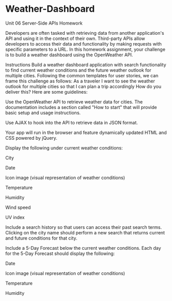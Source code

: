 # Weather-Dashboard
Unit 06 Server-Side APIs Homework

Developers are often tasked with retrieving data from another application's API and using it in the context of their own. Third-party APIs allow developers to access their data and functionality by making requests with specific parameters to a URL. In this homework assignment, your challenge is to build a weather dashboard using the OpenWeather API.

Instructions
Build a weather dashboard application with search functionality to find current weather conditions and the future weather outlook for multiple cities. Following the common templates for user stories, we can frame this challenge as follows:
As a traveler
I want to see the weather outlook for multiple cities
so that I can plan a trip accordingly
How do you deliver this? Here are some guidelines:

Use the OpenWeather API to retrieve weather data for cities. The documentation includes a section called "How to start" that will provide basic setup and usage instructions.

Use AJAX to hook into the API to retrieve data in JSON format.

Your app will run in the browser and feature dynamically updated HTML and CSS powered by jQuery.

Display the following under current weather conditions:

City

Date

Icon image (visual representation of weather conditions)

Temperature

Humidity

Wind speed

UV index

Include a search history so that users can access their past search terms. Clicking on the city name should perform a new search that returns current and future conditions for that city.

Include a 5-Day Forecast below the current weather conditions. Each day for the 5-Day Forecast should display the following:

Date

Icon image (visual representation of weather conditions)

Temperature

Humidity
